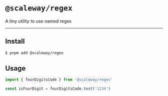 # `@scaleway/regex`

A tiny utility to use named regex

---

## Install

```bash
$ pnpm add @scaleway/regex
```

## Usage

```js
import { fourDigitsCode } from '@scaleway/regex'

const isFourDigit = fourDigitsCode.test('1234')

```
